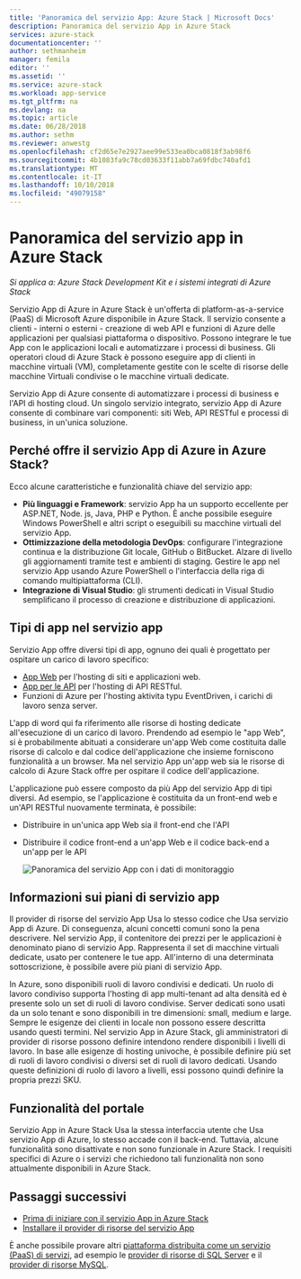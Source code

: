 ```yaml
---
title: 'Panoramica del servizio App: Azure Stack | Microsoft Docs'
description: Panoramica del servizio App in Azure Stack
services: azure-stack
documentationcenter: ''
author: sethmanheim
manager: femila
editor: ''
ms.assetid: ''
ms.service: azure-stack
ms.workload: app-service
ms.tgt_pltfrm: na
ms.devlang: na
ms.topic: article
ms.date: 06/28/2018
ms.author: sethm
ms.reviewer: anwestg
ms.openlocfilehash: cf2d65e7e2927aee99e533ea0bca0818f3ab98f6
ms.sourcegitcommit: 4b1083fa9c78cd03633f11abb7a69fdbc740afd1
ms.translationtype: MT
ms.contentlocale: it-IT
ms.lasthandoff: 10/10/2018
ms.locfileid: "49079158"
---
```

# <a name="app-service-on-azure-stack-overview"></a>Panoramica del servizio app in Azure Stack

*Si applica a: Azure Stack Development Kit e i sistemi integrati di Azure Stack*

Servizio App di Azure in Azure Stack è un'offerta di platform-as-a-service (PaaS) di Microsoft Azure disponibile in Azure Stack. Il servizio consente a clienti - interni o esterni - creazione di web API e funzioni di Azure delle applicazioni per qualsiasi piattaforma o dispositivo. Possono integrare le tue App con le applicazioni locali e automatizzare i processi di business. Gli operatori cloud di Azure Stack è possono eseguire app di clienti in macchine virtuali (VM), completamente gestite con le scelte di risorse delle macchine Virtuali condivise o le macchine virtuali dedicate.

Servizio App di Azure consente di automatizzare i processi di business e l'API di hosting cloud. Un singolo servizio integrato, servizio App di Azure consente di combinare vari componenti: siti Web, API RESTful e processi di business, in un'unica soluzione.

## <a name="why-offer-azure-app-service-on-azure-stack"></a>Perché offre il servizio App di Azure in Azure Stack?

Ecco alcune caratteristiche e funzionalità chiave del servizio app:

- **Più linguaggi e Framework**: servizio App ha un supporto eccellente per ASP.NET, Node. js, Java, PHP e Python. È anche possibile eseguire Windows PowerShell e altri script o eseguibili su macchine virtuali del servizio App.
- **Ottimizzazione della metodologia DevOps**: configurare l'integrazione continua e la distribuzione Git locale, GitHub o BitBucket. Alzare di livello gli aggiornamenti tramite test e ambienti di staging. Gestire le app nel servizio App usando Azure PowerShell o l'interfaccia della riga di comando multipiattaforma (CLI).
- **Integrazione di Visual Studio**: gli strumenti dedicati in Visual Studio semplificano il processo di creazione e distribuzione di applicazioni.

## <a name="app-types-in-app-service"></a>Tipi di app nel servizio app

Servizio App offre diversi tipi di app, ognuno dei quali è progettato per ospitare un carico di lavoro specifico:

- [App Web](https://docs.microsoft.com/azure/app-service-web/app-service-web-overview) per l'hosting di siti e applicazioni web.
- [App per le API](https://docs.microsoft.com/azure/app-service-api/app-service-api-apps-why-best-platform) per l'hosting di API RESTful.
- Funzioni di Azure per l'hosting aktivita typu EventDriven, i carichi di lavoro senza server.

L'app di word qui fa riferimento alle risorse di hosting dedicate all'esecuzione di un carico di lavoro. Prendendo ad esempio le "app Web", si è probabilmente abituati a considerare un'app Web come costituita dalle risorse di calcolo e dal codice dell'applicazione che insieme forniscono funzionalità a un browser. Ma nel servizio App un'app web sia le risorse di calcolo di Azure Stack offre per ospitare il codice dell'applicazione.

L'applicazione può essere composto da più App del servizio App di tipi diversi. Ad esempio, se l'applicazione è costituita da un front-end web e un'API RESTful nuovamente terminata, è possibile:

- Distribuire in un'unica app Web sia il front-end che l'API
- Distribuire il codice front-end a un'app Web e il codice back-end a un'app per le API

   ![Panoramica del servizio App con i dati di monitoraggio](media/azure-stack-app-service-overview/image01.png)

## <a name="what-is-an-app-service-plan"></a>Informazioni sui piani di servizio app

Il provider di risorse del servizio App Usa lo stesso codice che Usa servizio App di Azure. Di conseguenza, alcuni concetti comuni sono la pena descrivere. Nel servizio App, il contenitore dei prezzi per le applicazioni è denominato piano di servizio App. Rappresenta il set di macchine virtuali dedicate, usato per contenere le tue app. All'interno di una determinata sottoscrizione, è possibile avere più piani di servizio App.

In Azure, sono disponibili ruoli di lavoro condivisi e dedicati. Un ruolo di lavoro condiviso supporta l'hosting di app multi-tenant ad alta densità ed è presente solo un set di ruoli di lavoro condivise. Server dedicati sono usati da un solo tenant e sono disponibili in tre dimensioni: small, medium e large. Sempre le esigenze dei clienti in locale non possono essere descritta usando questi termini. Nel servizio App in Azure Stack, gli amministratori di provider di risorse possono definire intendono rendere disponibili i livelli di lavoro. In base alle esigenze di hosting univoche, è possibile definire più set di ruoli di lavoro condivisi o diversi set di ruoli di lavoro dedicati. Usando queste definizioni di ruolo di lavoro a livelli, essi possono quindi definire la propria prezzi SKU.

## <a name="portal-features"></a>Funzionalità del portale

Servizio App in Azure Stack Usa la stessa interfaccia utente che Usa servizio App di Azure, lo stesso accade con il back-end. Tuttavia, alcune funzionalità sono disattivate e non sono funzionale in Azure Stack. I requisiti specifici di Azure o i servizi che richiedono tali funzionalità non sono attualmente disponibili in Azure Stack.

## <a name="next-steps"></a>Passaggi successivi

- [Prima di iniziare con il servizio App in Azure Stack](azure-stack-app-service-before-you-get-started.md)
- [Installare il provider di risorse del servizio App](azure-stack-app-service-deploy.md)

È anche possibile provare altri [piattaforma distribuita come un servizio (PaaS) di servizi](azure-stack-tools-paas-services.md), ad esempio le [provider di risorse di SQL Server](azure-stack-sql-resource-provider-deploy.md) e il [provider di risorse MySQL](azure-stack-mysql-resource-provider-deploy.md).
